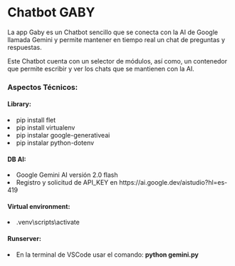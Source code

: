 <caption>
    <div class="container">
        <h1>Chatbot GABY</h1>
    </div>
</caption>

<section>
<div class="container">
    <p>La app Gaby es un Chatbot sencillo que se conecta con la AI de Google llamada Gemini y permite mantener en tiempo real un chat de preguntas y respuestas.</p>
    <p>Este Chatbot cuenta con un selector de módulos, así como, un contenedor que permite escribir y ver los chats que se mantienen con la AI. </p>
</div>

<div class="container">
    <h3>Aspectos Técnicos:</h3>
</div>

<div class="container">
    <h4>Library:</h4>
        <li>pip install flet </li>
        <li>pip install virtualenv </li>
        <li>pip instalar google-generativeai </li>
        <li>pip instalar python-dotenv </li>
</div>

<div class="container">
    <h4>DB AI:</h4>
        <li>Google Gemini AI versión 2.0 flash </li>
        <li>Registro y solicitud de API_KEY en https://ai.google.dev/aistudio?hl=es-419 </li>
</div>

<div class="container">
    <h4>Virtual environment:</h4>
        <li>.venv\scripts\activate </li>
</div>
</section>
        
<footer>
    <div class="container">
        <h4>Runserver:</h4>
             <li>En la terminal de VSCode usar el comando: <b>python gemini.py </li> 
    </div>
</footer>
